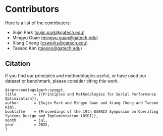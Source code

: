 # Contributors

Here is a list of the contributors:
- Sujin Park (sujin.park@gatech.edu)
- Mingyu Guan (mingyu.guan@gatech.edu)
- Xiang Cheng (cxworks@gatech.edu)
- Taesoo Kim (taesoo@gatech.edu)

## Citation
If you find our principles and methodologies useful, or have used our dataset or
benchmark, please consider citing this work.

```
@inproceedings{park:sysgpt,
title        = {{Principles and Methodologies for Serial Performance
Optimization}},
author       = {Sujin Park and Mingyu Guan and Xiang Cheng and Taesoo Kim},
booktitle    = {Proceedings of the 19th USENIX Symposium on Operating
Systems Design and Implementation (OSDI)},
month        = jul,
year         = 2025,
}
```
